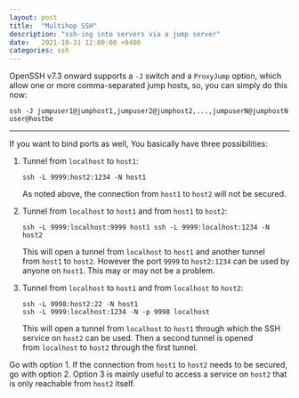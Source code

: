 ```yaml
---
layout: post
title:  "Multihop SSH"
description: "ssh-ing into servers via a jump server"
date:   2021-10-31 12:00:00 +0400
categories: ssh
---
```


OpenSSH v7.3 onward supports a `-J` switch and a `ProxyJump` option, which allow one or more comma-separated jump hosts, so, you can simply do this now:

```
ssh -J jumpuser1@jumphost1,jumpuser2@jumphost2,...,jumpuserN@jumphostN user@hostbe
```

---

If you want to bind ports as well, You basically have three possibilities:

1. Tunnel from `localhost` to `host1`:
    
    ```
    ssh -L 9999:host2:1234 -N host1
    
    ```
    
    As noted above, the connection from `host1` to `host2` will not be secured.
    
2. Tunnel from `localhost` to `host1` and from `host1` to `host2`:
    
    ```
    ssh -L 9999:localhost:9999 host1 ssh -L 9999:localhost:1234 -N host2
    
    ```
    
    This will open a tunnel from `localhost` to `host1` and another tunnel from `host1` to `host2`. However the port `9999` to `host2:1234` can be used by anyone on `host1`. This may or may not be a problem.
    
3. Tunnel from `localhost` to `host1` and from `localhost` to `host2`:
    
    ```
    ssh -L 9998:host2:22 -N host1
    ssh -L 9999:localhost:1234 -N -p 9998 localhost
    
    ```
    
    This will open a tunnel from `localhost` to `host1` through which the SSH service on `host2` can be used. Then a second tunnel is opened from `localhost` to `host2` through the first tunnel.
    

Go with option 1. If the connection from `host1` to `host2` needs to be secured, go with option 2. Option 3 is mainly useful to access a service on `host2` that is only reachable from `host2` itself.